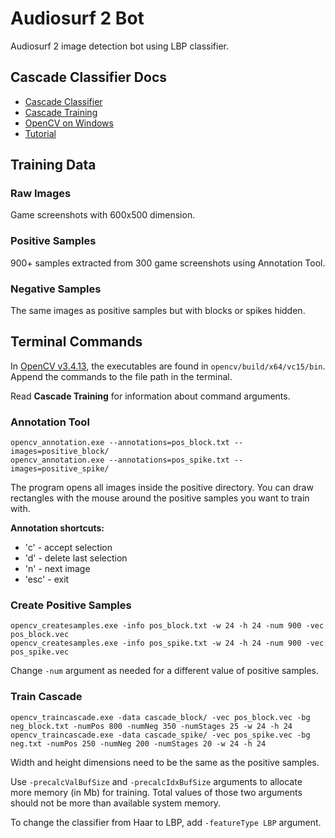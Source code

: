 # Audiosurf 2 Bot

Audiosurf 2 image detection bot using LBP classifier.


## Cascade Classifier Docs
- [Cascade Classifier](https://docs.opencv.org/4.5.1/db/d28/tutorial_cascade_classifier.html)
- [Cascade Training](https://docs.opencv.org/4.5.1/dc/d88/tutorial_traincascade.html)
- [OpenCV on Windows](https://docs.opencv.org/3.4.13/d3/d52/tutorial_windows_install.html)
- [Tutorial](http://note.sonots.com/SciSoftware/haartraining.html)

## Training Data

### Raw Images

Game screenshots with 600x500 dimension.

### Positive Samples

900+ samples extracted from 300 game screenshots using Annotation Tool.

### Negative Samples

The same images as positive samples but with blocks or spikes hidden.

## Terminal Commands

In [OpenCV v3.4.13](https://sourceforge.net/projects/opencvlibrary/files/3.4.13/), the executables are found in `opencv/build/x64/vc15/bin`. Append the commands to the file path in the terminal.

Read **Cascade Training** for information about command arguments.

### Annotation Tool

```shell
opencv_annotation.exe --annotations=pos_block.txt --images=positive_block/
opencv_annotation.exe --annotations=pos_spike.txt --images=positive_spike/
```

The program opens all images inside the positive directory. You can draw rectangles with the mouse around the positive samples you want to train with.

**Annotation shortcuts:**
- 'c' - accept selection
- 'd' - delete last selection
- 'n' - next image
- 'esc' - exit


### Create Positive Samples

```shell
opencv_createsamples.exe -info pos_block.txt -w 24 -h 24 -num 900 -vec pos_block.vec
opencv_createsamples.exe -info pos_spike.txt -w 24 -h 24 -num 900 -vec pos_spike.vec
```

Change `-num` argument as needed for a different value of positive samples.

### Train Cascade

```shell
opencv_traincascade.exe -data cascade_block/ -vec pos_block.vec -bg neg_block.txt -numPos 800 -numNeg 350 -numStages 25 -w 24 -h 24
opencv_traincascade.exe -data cascade_spike/ -vec pos_spike.vec -bg neg.txt -numPos 250 -numNeg 200 -numStages 20 -w 24 -h 24
```

Width and height dimensions need to be the same as the positive samples.

Use `-precalcValBufSize` and `-precalcIdxBufSize` arguments to allocate more memory (in Mb) for training. Total values of those two arguments should not be more than available system memory.

To change the classifier from Haar to LBP, add `-featureType LBP` argument. 
